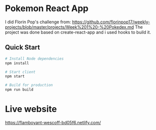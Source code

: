 # Pokemon React App
I did Florin Pop's challenge from: https://github.com/florinpop17/weekly-projects/blob/master/projects/Week%201%20-%20Pokedex.md
The project was done based on create-react-app and i used hooks to build it.

## Quick Start

```bash
# Install Node dependencies
npm install

# Start client
npm start

# Build for production
npm run build
```

# Live website

https://flamboyant-wescoff-bd05f6.netlify.com/
